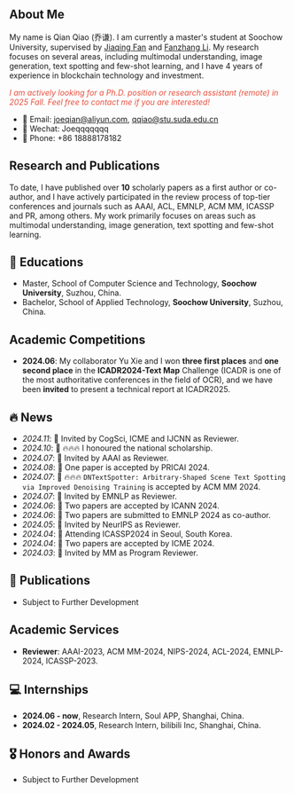 ## About Me

My name is Qian Qiao (乔谦). I am currently a master's student at Soochow University, supervised by [Jiaqing Fan](https://scst.suda.edu.cn/4c/a2/c11250a543906/page.htm) and [Fanzhang Li](https://scst.suda.edu.cn/0e/e0/c11250a528096/page.htm). My research focuses on several areas, including multimodal understanding, image generation, text spotting and few-shot learning, and I have 4 years of experience in blockchain technology and investment.

<i style="color:#e74d3c">I am actively looking for a Ph.D. position or research assistant (remote) in 2025 Fall. Feel free to contact me if you are interested!</i>  

+ 📧 Email: [joeqian@aliyun.com](mailto:joeqian@aliyun.com), [qqiao@stu.suda.edu.cn](mailto:qqiao@stu.suda.edu.cn)
+ 💬 Wechat: Joeqqqqqqq
+ 📱 Phone: +86 18888178182

## Research and Publications
To date, I have published over **10** scholarly papers as a first author or co-author, and I have actively participated in the review process of top-tier conferences and journals such as AAAI, ACL, EMNLP, ACM MM, ICASSP and PR, among others. My work primarily focuses on areas such as multimodal understanding, image generation, text spotting and few-shot learning.

## 📖 Educations
+ Master, School of Computer Science and Technology, **Soochow University**, Suzhou, China.
+ Bachelor, School of Applied Technology, **Soochow University**, Suzhou, China.

## Academic Competitions
* **2024.06**: My collaborator Yu Xie and I won **three first places** and **one second place** in the **ICADR2024-Text Map** Challenge (ICADR is one of the most authoritative conferences in the field of OCR), and we have been **invited** to present a technical report at ICADR2025.

## 🔥 News
- *2024.11*: 🎉 Invited by CogSci, ICME and IJCNN as Reviewer.
- *2024.10*: 🎉 🔥🔥🔥 I honoured the national scholarship.
- *2024.07*: 🎉 Invited by AAAI as Reviewer.
- *2024.08*: 🎉 One paper is accepted by PRICAI 2024.
- *2024.07*: 🎉 🔥🔥🔥 `DNTextSpotter: Arbitrary-Shaped Scene Text Spotting via Improved Denoising Training` is accepted by ACM MM 2024.
- *2024.07*: 🎉 Invited by EMNLP as Reviewer.
- *2024.06*: 🎉 Two papers are accepted by ICANN 2024.
- *2024.06*: 🎉 Two papers are submitted to EMNLP 2024 as co-author.
- *2024.05*: 🎉 Invited by NeurIPS as Reviewer.
- *2024.04*: 🎉 Attending ICASSP2024 in Seoul, South Korea.
- *2024.04*: 🎉 Two papers are accepted by ICME 2024.
- *2024.03*: 🎉 Invited by MM as Program Reviewer.

## 📝 Publications
- Subject to Further Development
<!-- * Alleviating Hallucinations of Large Language Models through Induced Hallucinations [[paper]](https://arxiv.org/abs/2312.15710) [[repo]](https://github.com/HillZhang1999/icd) <img alt="GitHub Repo stars" src="https://img.shields.io/github/stars/hillzhang1999/icd?style=social"> [![](https://img.shields.io/badge/dynamic/json?label=citation&query=citationCount&url=https://api.semanticscholar.org/graph/v1/paper/3f915aab835cbfe69e7b2ea1c73b74ac8a2d384e?fields=citationCount)](https://www.semanticscholar.org/paper/3f915aab835cbfe69e7b2ea1c73b74ac8a2d384e)<br> 
**Yue Zhang**, Leyang Cui, Wei Bi, Shuming Shi. 2023. In **_Arxiv_**. -->

## Academic Services
* **Reviewer**: AAAI-2023, ACM MM-2024, NIPS-2024, ACL-2024, EMNLP-2024, ICASSP-2023.

## 💻 Internships
* **2024.06 - now**, Research Intern, Soul APP, Shanghai, China.
* **2024.02 - 2024.05**, Research Intern, bilibili Inc, Shanghai, China.

## 🎖 Honors and Awards
<!-- - *2022.09* National Scholarships for Postgraduate Students. -->
- Subject to Further Development
